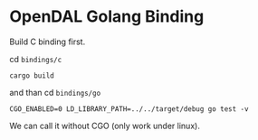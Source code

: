 # OpenDAL Golang Binding

Build C binding first.

cd `bindings/c`

```shell
cargo build
```

and than cd `bindings/go`

```shell
CGO_ENABLED=0 LD_LIBRARY_PATH=../../target/debug go test -v
```

We can call it without CGO (only work under linux).
